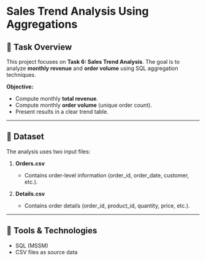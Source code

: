 # Sales Trend Analysis Using Aggregations

## 🔹 Task Overview

This project focuses on **Task 6: Sales Trend Analysis**.
The goal is to analyze **monthly revenue** and **order volume** using SQL aggregation techniques.

**Objective:**

* Compute monthly **total revenue**.
* Compute monthly **order volume** (unique order count).
* Present results in a clear trend table.

---

## 🔹 Dataset

The analysis uses two input files:

1. **Orders.csv**

   * Contains order-level information (order_id, order_date, customer, etc.).

2. **Details.csv**

   * Contains order details (order_id, product_id, quantity, price, etc.).

---

## 🔹 Tools & Technologies

* SQL (MSSM)
* CSV files as source data

